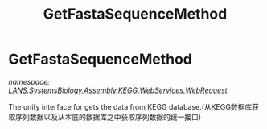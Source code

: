 ﻿---
title: GetFastaSequenceMethod
---

# GetFastaSequenceMethod
_namespace: [LANS.SystemsBiology.Assembly.KEGG.WebServices.WebRequest](N-LANS.SystemsBiology.Assembly.KEGG.WebServices.WebRequest.html)_

The unify interface for gets the data from KEGG database.(从KEGG数据库获取序列数据以及从本底的数据库之中获取序列数据的统一接口)





